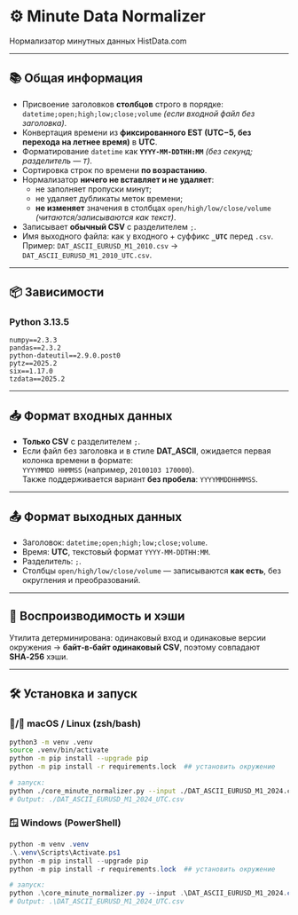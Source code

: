 # ⚙️ Minute Data Normalizer

Нормализатор минутных данных HistData.com

---

## 📚 Общая информация

- Присвоение заголовков **столбцов** строго в порядке:
  `datetime;open;high;low;close;volume` *(если входной файл без заголовка)*.
- Конвертация времени из **фиксированного EST (UTC−5, без перехода на летнее время)** в **UTC**.
- Форматирование `datetime` как **`YYYY-MM-DDTHH:MM`** *(без секунд; разделитель — `T`)*.
- Сортировка строк по времени **по возрастанию**.
- Нормализатор **ничего не вставляет и не удаляет**:
  - не заполняет пропуски минут;
  - не удаляет дубликаты меток времени;
  - **не изменяет** значения в столбцах `open/high/low/close/volume` *(читаются/записываются как текст)*.
- Записывает **обычный CSV** с разделителем `;`.
- Имя выходного файла: как у входного + суффикс **`_UTC`** перед `.csv`.  
  Пример: `DAT_ASCII_EURUSD_M1_2010.csv` → `DAT_ASCII_EURUSD_M1_2010_UTC.csv`.

---

## 📦 Зависимости

### Python 3.13.5

```
numpy==2.3.3
pandas==2.3.2
python-dateutil==2.9.0.post0
pytz==2025.2
six==1.17.0
tzdata==2025.2
```

---

## 📥 Формат входных данных

- **Только CSV** с разделителем `;`.
- Если файл без заголовка и в стиле **DAT_ASCII**, ожидается первая колонка времени в формате:  
  `YYYYMMDD HHMMSS` (например, `20100103 170000`).  
  Также поддерживается вариант **без пробела**: `YYYYMMDDHHMMSS`.

---

## 📤 Формат выходных данных

- Заголовок: `datetime;open;high;low;close;volume`.
- Время: **UTC**, текстовый формат `YYYY-MM-DDTHH:MM`.
- Разделитель: `;`.
- Столбцы `open/high/low/close/volume` — записываются **как есть**, без округления и преобразований.

---

## 🔁 Воспроизводимость и хэши

Утилита детерминирована: одинаковый вход и одинаковые версии окружения → **байт‑в‑байт одинаковый CSV**, поэтому совпадают **SHA‑256** хэши.

---

## 🛠️ Установка и запуск

### 🍎/🐧 macOS / Linux (zsh/bash)

```bash
python3 -m venv .venv
source .venv/bin/activate
python -m pip install --upgrade pip
python -m pip install -r requirements.lock  ## установить окружение

# запуск:
python ./core_minute_normalizer.py --input ./DAT_ASCII_EURUSD_M1_2024.csv
# Output: ./DAT_ASCII_EURUSD_M1_2024_UTC.csv
```

### 🪟 Windows (PowerShell)

```powershell
python -m venv .venv
.\.venv\Scripts\Activate.ps1
python -m pip install --upgrade pip
python -m pip install -r requirements.lock  ## установить окружение

# запуск:
python .\core_minute_normalizer.py --input .\DAT_ASCII_EURUSD_M1_2024.csv
# Output: .\DAT_ASCII_EURUSD_M1_2024_UTC.csv
```